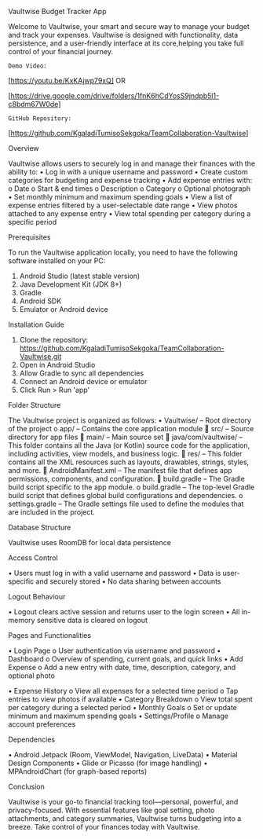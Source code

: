Vaultwise Budget Tracker App

Welcome to Vaultwise, your smart and secure way to manage your budget and track your expenses. Vaultwise is designed with functionality, data persistence, and a user-friendly interface at its core,helping you take full control of your financial journey.

 	Demo Video:
[https://youtu.be/KxKAjwp79xQ]      OR 

 [https://drive.google.com/drive/folders/1fnK6hCdYosS9jndpb5l1-c8bdm67W0de]

 	GitHub Repository:
[https://github.com/KgaladiTumisoSekgoka/TeamCollaboration-Vaultwise]

Overview

Vaultwise allows users to securely log in and manage their finances with the ability to:
•	Log in with a unique username and password
•	Create custom categories for budgeting and expense tracking
•	Add expense entries with:
o	Date
o	Start & end times
o	Description
o	Category
o	Optional photograph
•	Set monthly minimum and maximum spending goals
•	View a list of expense entries filtered by a user-selectable date range
•	View photos attached to any expense entry
•	View total spending per category during a specific period



Prerequisites

To run the Vaultwise application locally, you need to have the following software installed on your PC:
1.	Android Studio (latest stable version)
2.	Java Development Kit (JDK 8+)
3.	Gradle
4.	Android SDK
5.	Emulator or Android device

Installation Guide

1.	Clone the repository:
https://github.com/KgaladiTumisoSekgoka/TeamCollaboration-Vaultwise.git
2.	Open in Android Studio
3.	Allow Gradle to sync all dependencies
4.	Connect an Android device or emulator
5.	Click Run > Run 'app'

Folder Structure

The Vaultwise project is organized as follows:
•	Vaultwise/ – Root directory of the project
o	app/ – Contains the core application module
	src/ – Source directory for app files
	main/ – Main source set
	java/com/vaultwise/ – This folder contains all the Java (or Kotlin) source code for the application, including activities, view models, and business logic.
	res/ – This folder contains all the XML resources such as layouts, drawables, strings, styles, and more.
	AndroidManifest.xml – The manifest file that defines app permissions, components, and configuration.
	build.gradle – The Gradle build script specific to the app module.
o	build.gradle – The top-level Gradle build script that defines global build configurations and dependencies.
o	settings.gradle – The Gradle settings file used to define the modules that are included in the project.

Database Structure

Vaultwise uses RoomDB  for local data persistence

Access Control

•	Users must log in with a valid username and password
•	Data is user-specific and securely stored
•	No data sharing between accounts

Logout Behaviour

•	Logout clears active session and returns user to the login screen
•	All in-memory sensitive data is cleared on logout

Pages and Functionalities

•	Login Page
o	User authentication via username and password
•	Dashboard
o	Overview of spending, current goals, and quick links
•	Add Expense
o	Add a new entry with date, time, description, category, and optional photo

•	Expense History
o	View all expenses for a selected time period
o	Tap entries to view photos if available
•	Category Breakdown
o	View total spent per category during a selected period
•	Monthly Goals
o	Set or update minimum and maximum spending goals
•	Settings/Profile
o	Manage account preferences

Dependencies

•	Android Jetpack (Room, ViewModel, Navigation, LiveData)
•	Material Design Components
•	Glide or Picasso (for image handling)
•	MPAndroidChart (for graph-based reports) 

Conclusion

Vaultwise is your go-to financial tracking tool—personal, powerful, and privacy-focused. With essential features like goal setting, photo attachments, and category summaries, Vaultwise turns budgeting into a breeze. Take control of your finances today with Vaultwise.
